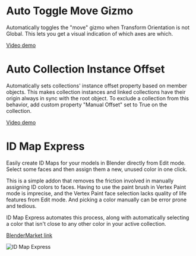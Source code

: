 # Auto Toggle Move Gizmo

Automatically toggles the "move" gizmo when Transform Orientation is not Global. This lets you get a visual indication of which axes are which.

[Video demo](https://i.eryn.io/2345/blender-NDAVTaQX.mp4)

# Auto Collection Instance Offset

Automatically sets collections' instance offset property based on member objects. This makes collection instances and linked collections have their origin always in sync with the root object. To exclude a collection from this behavior, add custom property "Manual Offset" set to True on the collection.

[Video demo](https://i.eryn.io/2345/blender-rNOaEwc9.mp4)

# ID Map Express
Easily create ID Maps for your models in Blender directly from Edit mode. Select some faces and then assign them a new, unused color in one click.

This is a simple addon that removes the friction involved in manually assigning ID colors to faces. Having to use the paint brush in Vertex Paint mode is imprecise, and the Vertex Paint face selection lacks quality of life features from Edit mode. And picking a color manually can be error prone and tedious.

ID Map Express automates this process, along with automatically selecting a color that isn't close to any other color in your active collection. 

[BlenderMarket link](https://blendermarket.com/products/id-map-express)

![ID Map Express](https://i.eryn.io/2345/title.png)